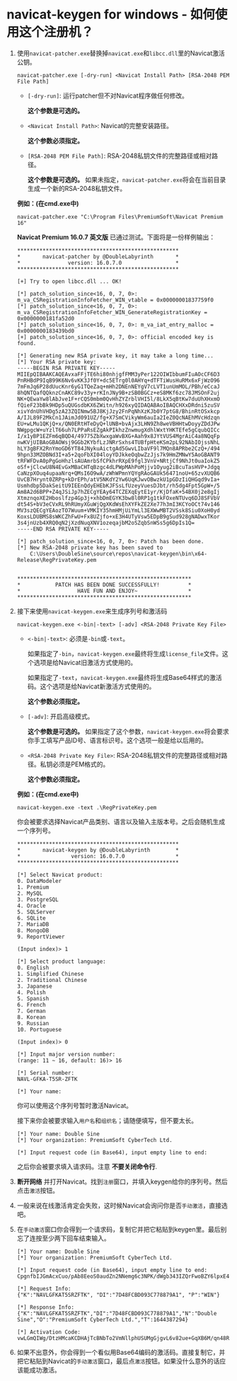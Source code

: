 # navicat-keygen for windows - 如何使用这个注册机？

1. 使用`navicat-patcher.exe`替换掉`navicat.exe`和`libcc.dll`里的Navicat激活公钥。 

   ```
   navicat-patcher.exe [-dry-run] <Navicat Install Path> [RSA-2048 PEM File Path]
   ```

   * `[-dry-run]`: 运行patcher但不对Navicat程序做任何修改。

     __这个参数是可选的。__

   * `<Navicat Install Path>`: Navicat的完整安装路径。 
     
     __这个参数必须指定。__

   * `[RSA-2048 PEM File Path]`: RSA-2048私钥文件的完整路径或相对路径。
     
     __这个参数是可选的。__ 如果未指定，`navicat-patcher.exe`将会在当前目录生成一个新的RSA-2048私钥文件。

   __例如：(在cmd.exe中)__ 

   ```
   navicat-patcher.exe "C:\Program Files\PremiumSoft\Navicat Premium 16"
   ```
   
   __Navicat Premium 16.0.7 英文版__ 已通过测试。下面将是一份样例输出：

   ```
   ***************************************************
   *       navicat-patcher by @DoubleLabyrinth       *
   *               version: 16.0.7.0                 *
   ***************************************************

   [+] Try to open libcc.dll ... OK!

   [*] patch_solution_since<16, 0, 7, 0>: m_va_CSRegistrationInfoFetcher_WIN_vtable = 0x00000001837759f0
   [*] patch_solution_since<16, 0, 7, 0>: m_va_CSRegistrationInfoFetcher_WIN_GenerateRegistrationKey = 0x0000000181fa52d0
   [*] patch_solution_since<16, 0, 7, 0>: m_va_iat_entry_malloc = 0x0000000183439bd0
   [+] patch_solution_since<16, 0, 7, 0>: official encoded key is found.

   [*] Generating new RSA private key, it may take a long time...
   [*] Your RSA private key:
   -----BEGIN RSA PRIVATE KEY-----
   MIIEpQIBAAKCAQEAvxaFFjTE6hi80nhjgfFMM3yPer122OIWIbbumFIuAOcCF6D3
   PnRHBdP9IqB99K6Nv6vKK3Jf0Y+dc5ETrg0l0AHYq+dTFTiWusHuRMx6xFjWzO96
   7mFmJq6P28dUucKnr6yG1TQeZaq+mHh2DNEnNEYgV7cLVT1unUmMOL/PBh/eCcaJ
   8hQNTQafQQknzCnAKC89v33y+rKInJNy9B+zSB0BGCz+eS8MKf6zc78JMSOnF2uj
   NK+QEwaYw8lAbJve1F+rCQS0mbm0QvHhZYZrblVHI5l/8LkX5qBtKw7duUhXHxmO
   fQieF23bBk9HDp5uQUGsdbKX6ZWitn/h926xyQIDAQABAoIBAQCHXxDRdni5zuSV
   xivYdnUhVHDg5zA23ZQINmw5BJ8KjJzy2FnPqNhXzKJb0Y7ptG8/BhinRtOSxkcp
   A/IJL89F2MkCn1JAimJd091UZ/fg+X7SmCVikyWm6auIa2IeZ0QcNAEhMVcHdzqn
   EU+wLMu1QKjQ+x/QN0ERtHTeDyQ+lUNB+bvAjx3LHN9Zh8weVBHHtwDoyyZDdJPw
   NWgpgcW+uYzlT66uh7LPPaRsEZgAkPIkhzZnwmugXdhlWxtYHKTEfe5gCqubQICc
   I/x1yBP1EZFm6qBQD4/49775ZbXwxgaWvBXG+Aah9x8JYtVUS4MgrAiC4a8NQqFp
   nwKVjUIBAoGBAOWsj9GGb2KYbfLzJNRrSxhs4TUBfpHteKSm2pL92NAbIOjssNhL
   hLY3gBFX2RnYmoGD6YT84JNykuAictgAd5GwvLIbaVF9l7MQn8APRbe2CzQ+/494
   9hpn33MZOBNd3I+a5+2qoFbXI04loyYDJkkeOqbwZzJjs7k9HmZMNwY5AoGBANT9
   tRFWFDvA0pPgGoHhzlsAUAmrbSfCPkhrRXpE9fgl3VnV+NRtjCf9NhJt0uaIokZ5
   oSf+jClcwU8N4EvGxMBaCHTqBzgc4dLPWpMAhPoMjjv1Oyug2iBcuTasHVP+Jdgq
   CaNzpXOuq4upaaNrq+QMsI6O9wA/zWhWPmnYQYgRAoGAUk56471noU+65zvXUQB6
   UvCB7Hrynt0ZRPg+kDrEPh/atV5NKdY2Yw6UqKJwvOBwzkU1pGDzIiQHGqd9vIa+
   Usmhdbp5DakSeitU9IEEnQdyEHEbKJFSsLfUzeyVuesDJbt/rh5dg4Fpt5GpW+/5
   Am8A2d6BPP+Z4qJSiJp7hZECgYEAy64TCZEXqEytE1yr/KjDfaK+54BX0j2e8gIj
   XtmznqoXE2Hboslfzp4Gp3j+xhbDmEGYK3bw8l0RP1g1tkFOxeNTUvq6DJ8SFVbV
   dt54S+bV3eCVxRL9hRUmyXGuWjQgXKdWsEhXYFkZE2Xe77h3mI3KCYoOCt74v146
   MV3szQECgYEAozTO7Wuum+VMKIY35hmHMjUiYmLl3EXWwMBT2VSsk8Siu0XoH0yd
   KoxsLDUBMS8sWKCZhFwU+Fx8UZjfo+xE3H4UTyVsw5EDpB9gSud928gNADwxTKor
   3s4jnUzb4XRQ0qN2jXzdNuqXNV1ozeqajbM2oSZqbSnWSs5g6DpIs1Q=
   -----END RSA PRIVATE KEY-----

   [*] patch_solution_since<16, 0, 7, 0>: Patch has been done.
   [*] New RSA-2048 private key has been saved to
       C:\Users\DoubleSine\source\repos\navicat-keygen\bin\x64-Release\RegPrivateKey.pem


   *******************************************************
   *           PATCH HAS BEEN DONE SUCCESSFULLY!         *
   *                  HAVE FUN AND ENJOY~                *
   *******************************************************
   ```

2. 接下来使用`navicat-keygen.exe`来生成序列号和激活码

   ```
   navicat-keygen.exe <-bin|-text> [-adv] <RSA-2048 Private Key File>
   ```

   * `<-bin|-text>`: 必须是`-bin`或`-text`。

     如果指定了`-bin`，`navicat-keygen.exe`最终将生成`license_file`文件。这个选项是给Navicat旧激活方式使用的。

     如果指定了`-text`，`navicat-keygen.exe`最终将生成Base64样式的激活码。这个选项是给Navicat新激活方式使用的。

     __这个参数必须指定。__

   * `[-adv]`: 开启高级模式。

     __这个参数是可选的。__ 如果指定了这个参数，`navicat-keygen.exe`将会要求你手工填写产品ID号、语言标识号。这个选项一般是给以后用的。

   * `<RSA-2048 Private Key File>`: RSA-2048私钥文件的完整路径或相对路径。私钥必须是PEM格式的。
     
     __这个参数必须指定。__

   __例如：(在cmd.exe中)__ 

   ```console
   navicat-keygen.exe -text .\RegPrivateKey.pem
   ```

   你会被要求选择Navicat产品类别、语言以及输入主版本号。之后会随机生成一个序列号。

   ```
   ***************************************************
   *       navicat-keygen by @DoubleLabyrinth        *
   *                version: 16.0.7.0                *
   ***************************************************

   [*] Select Navicat product:
   0. DataModeler
   1. Premium
   2. MySQL
   3. PostgreSQL
   4. Oracle
   5. SQLServer
   6. SQLite
   7. MariaDB
   8. MongoDB
   9. ReportViewer

   (Input index)> 1

   [*] Select product language:
   0. English
   1. Simplified Chinese
   2. Traditional Chinese
   3. Japanese
   4. Polish
   5. Spanish
   6. French
   7. German
   8. Korean
   9. Russian
   10. Portuguese

   (Input index)> 0

   [*] Input major version number:
   (range: 11 ~ 16, default: 16)> 16

   [*] Serial number:
   NAVL-GFKA-T5SR-ZFTK

   [*] Your name:
   ```

   你可以使用这个序列号暂时激活Navicat。

   接下来你会被要求输入`用户名`和`组织名`；请随便填写，但不要太长。

   ```
   [*] Your name: Double Sine
   [*] Your organization: PremiumSoft CyberTech Ltd.

   [*] Input request code (in Base64), input empty line to end:
   ```
 
   之后你会被要求填入请求码。注意 __不要关闭命令行__.

3. __断开网络__ 并打开Navicat。找到`注册`窗口，并填入keygen给你的序列号。然后点击`激活`按钮。

4. 一般来说在线激活肯定会失败，这时候Navicat会询问你是否`手动激活`，直接选吧。

5. 在`手动激活`窗口你会得到一个请求码，复制它并把它粘贴到keygen里。最后别忘了连按至少两下回车结束输入。

   ```
   [*] Your name: Double Sine
   [*] Your organization: PremiumSoft CyberTech Ltd.

   [*] Input request code (in Base64), input empty line to end:
   CpgnfbIJGmAcxCuo/pAb8EeoS0audZn2NNemg6c3NPK/dWgb343IZQrFwoBZY6lpxE4Fq1BoNmCM75P03XpiXQ+hErcvFWk6iQPDCk/d4msf/AoprIqAMpXFoFLkeP0G93UIIEeBsUej8SrxdDgQDM585iPok5fUW+fTDCD1VICr7DBdL3c/69IxeIgiOQSuImdIQiM3/EOfDiFbAJL9vHW5LxFT8jj+8RPXehwPTBphpInmGdzxVZUZJwAGlXt7orrRbzafdeBjz6MnTajTcJP3SS2dBCiR33UScnyxYGEXdzv7+QLScTmCvI7gqg3Z8DMhroKMoHmy1AvC16FKVw==

   [*] Request Info:
   {"K":"NAVLGFKAT5SRZFTK", "DI":"7D48FCBD093C778879A1", "P":"WIN"}

   [*] Response Info:
   {"K":"NAVLGFKAT5SRZFTK","DI":"7D48FCBD093C778879A1","N":"Double Sine","O":"PremiumSoft CyberTech Ltd.","T":1644387294}

   [*] Activation Code:
   vwLGmQIWg/DtzHMcaKCDHAjTcBNbTo2VmNllphUSUMgGjgvL6v82ue+GqXB6M/qn48Rj4D4Joqqisr6UwMSclNmQxOQz4RftEpLtG6KBjDo4LM71qn9R/jWoZV5EoHPQkX5gzhO/D7GammrRGn2MV+zI6dJ4c4SBFNnNyjAeEqNzinrQwjB7lUVTlpHEe/SMrdCsGliPZQ/X+5ASbEsq3D8PZsjysJv98MIJrZvdTdznrRe8JzYP+8sbIPQMIX1UDmdyDpbpSl45N92OhO4htz1kFjUEfnrwY0GMOhdYHv/PfMI7RiQzkRyY7pLvX7muJ4dkA+CmMmwew3gy3MWjig==
   ```

6. 如果不出意外，你会得到一个看似用Base64编码的激活码。直接复制它，并把它粘贴到Navicat的`手动激活`窗口，最后点`激活`按钮。如果没什么意外的话应该能成功激活。

